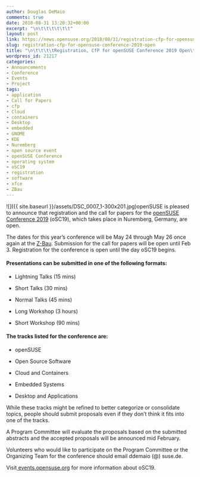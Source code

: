 ```yaml
---
author: Douglas DeMaio
comments: true
date: 2018-08-31 13:20:32+00:00
excerpt: "\n\t\t\t\t\t\t"
layout: post
link: https://news.opensuse.org/2018/08/31/registration-cfp-for-opensuse-conference-2019-open/
slug: registration-cfp-for-opensuse-conference-2019-open
title: "\n\t\t\t\tRegistration, CfP for openSUSE Conference 2019 Open\t\t"
wordpress_id: 21217
categories:
- Announcements
- Conference
- Events
- Project
tags:
- application
- Call for Papers
- cfp
- Cloud
- containers
- Desktop
- embedded
- GNOME
- KDE
- Nuremberg
- open source event
- openSUSE Conference
- operating system
- oSC19
- registration
- software
- xfce
- ZBau
---
```

![]({{ site.baseurl }}/assets/DSC_0007_1-300x201.jpg)openSUSE is pleased to announce that registration and the call for papers for the [openSUSE Conference 2019](https://events.opensuse.org/conference/oSC19) (oSC19), which takes place in Nuremberg, Germany, are open.

The dates for this year’s conference will be May 24 through May 26 once again at the [Z-Bau](https://z-bau.com/). Submission for the call for papers will be open until Feb 3. Registration for the conference is open until the day oSC19 begins.


#### Presentations can be submitted in one of the following formats:





 	
  * Lightning Talks (15 mins)

 	
  * Short Talks (30 mins)

 	
  * Normal Talks (45 mins)

 	
  * Long Workshop (3 hours)

 	
  * Short Workshop (90 mins)




#### The tracks listed for the conference are:





 	
  * openSUSE

 	
  * Open Source Software

 	
  * Cloud and Containers

 	
  * Embedded Systems

 	
  * Desktop and Applications


While these tracks might be refined to better categorize or consolidate topics, people should submit proposals even if they don’t think it fits into one of the tracks.

A Program Committee will evaluate the proposals based on the submitted abstracts and the accepted proposals will be announced mid February.

Volunteers who would like to participate on the Program Committee or the Organizing Team for the conference should email ddemaio (@) suse.de.

Visit[ events.opensuse.org](http://events.opensuse.org) for more information about oSC19.		
